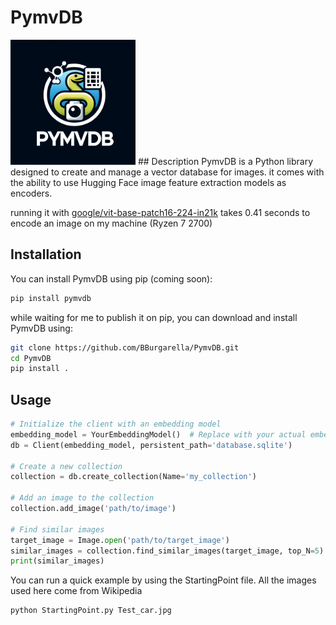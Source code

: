 # PymvDB
<img src="https://github.com/BBurgarella/PymvDB/raw/main/Logo.webp" alt="logo" width="200"/>
## Description
PymvDB is a Python library designed to create and manage a vector database for images.
it comes with the ability to use Hugging Face image feature extraction models as encoders.

running it with [google/vit-base-patch16-224-in21k](https://huggingface.co/google/vit-base-patch16-224-in21k) takes 0.41 seconds to 
encode an image on my machine (Ryzen 7 2700)

## Installation
You can install PymvDB using pip (coming soon):

```sh
pip install pymvdb
```

while waiting for me to publish it on pip, you can download and install PymvDB using:
```sh
git clone https://github.com/BBurgarella/PymvDB.git
cd PymvDB
pip install .
```

## Usage
```python
# Initialize the client with an embedding model
embedding_model = YourEmbeddingModel()  # Replace with your actual embedding model
db = Client(embedding_model, persistent_path='database.sqlite')

# Create a new collection
collection = db.create_collection(Name='my_collection')

# Add an image to the collection
collection.add_image('path/to/image')

# Find similar images
target_image = Image.open('path/to/target_image')
similar_images = collection.find_similar_images(target_image, top_N=5)
print(similar_images)
```

You can run a quick example by using the StartingPoint file. All the images used here come from Wikipedia

```sh
python StartingPoint.py Test_car.jpg
```

